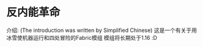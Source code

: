 # 反内能革命
介绍:
(The introduction was written by Simplified Chinese)
这是一个有关于用冰雪使机器运行和四处冒险的Fabric模组
模组将长期处于1.16
:D